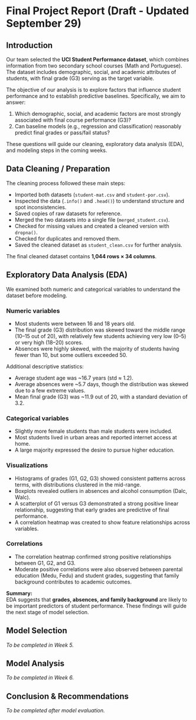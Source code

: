 # Final Project Report (Draft - Updated September 29)

## Introduction
Our team selected the **UCI Student Performance dataset**, which combines information from two secondary school courses (Math and Portuguese). The dataset includes demographic, social, and academic attributes of students, with final grade (G3) serving as the target variable.  

The objective of our analysis is to explore factors that influence student performance and to establish predictive baselines. Specifically, we aim to answer:  
1. Which demographic, social, and academic factors are most strongly associated with final course performance (G3)?  
2. Can baseline models (e.g., regression and classification) reasonably predict final grades or pass/fail status?  

These questions will guide our cleaning, exploratory data analysis (EDA), and modeling steps in the coming weeks.

## Data Cleaning / Preparation
The cleaning process followed these main steps:
- Imported both datasets (`student-mat.csv` and `student-por.csv`).
- Inspected the data (`.info()` and `.head()`) to understand structure and spot inconsistencies.
- Saved copies of raw datasets for reference.
- Merged the two datasets into a single file (`merged_student.csv`).
- Checked for missing values and created a cleaned version with `dropna()`.
- Checked for duplicates and removed them.
- Saved the cleaned dataset as `student_clean.csv` for further analysis.

The final cleaned dataset contains **1,044 rows × 34 columns**.

## Exploratory Data Analysis (EDA)
We examined both numeric and categorical variables to understand the dataset before modeling.

### Numeric variables
- Most students were between 16 and 18 years old.  
- The final grade (G3) distribution was skewed toward the middle range (10–15 out of 20), with relatively few students achieving very low (0–5) or very high (18–20) scores.  
- Absences were highly skewed, with the majority of students having fewer than 10, but some outliers exceeded 50.  

Additional descriptive statistics:  
- Average student age was ~16.7 years (std ≈ 1.2).  
- Average absences were ~5.7 days, though the distribution was skewed due to a few extreme values.  
- Mean final grade (G3) was ~11.9 out of 20, with a standard deviation of 3.2.  

### Categorical variables
- Slightly more female students than male students were included.  
- Most students lived in urban areas and reported internet access at home.  
- A large majority expressed the desire to pursue higher education.  

### Visualizations
- Histograms of grades (G1, G2, G3) showed consistent patterns across terms, with distributions clustered in the mid-range.  
- Boxplots revealed outliers in absences and alcohol consumption (Dalc, Walc).  
- A scatterplot of G1 versus G3 demonstrated a strong positive linear relationship, suggesting that early grades are predictive of final performance.  
- A correlation heatmap was created to show feature relationships across variables.  

### Correlations
- The correlation heatmap confirmed strong positive relationships between G1, G2, and G3.  
- Moderate positive correlations were also observed between parental education (Medu, Fedu) and student grades, suggesting that family background contributes to academic outcomes.  

**Summary:**  
EDA suggests that **grades, absences, and family background** are likely to be important predictors of student performance. These findings will guide the next stage of model selection.

## Model Selection
*To be completed in Week 5.*

## Model Analysis
*To be completed in Week 6.*

## Conclusion & Recommendations
*To be completed after model evaluation.*
